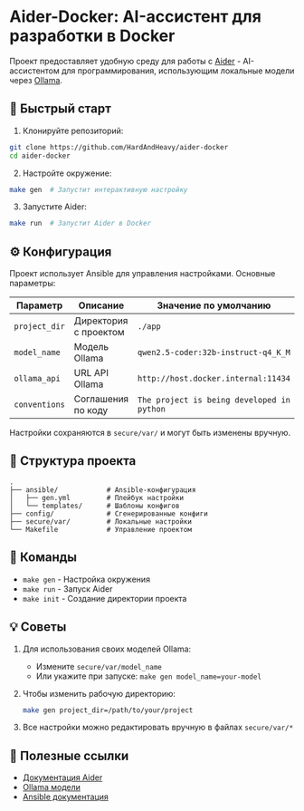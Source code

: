 # Aider-Docker: AI-ассистент для разработки в Docker

Проект предоставляет удобную среду для работы с [Aider](https://github.com/Aider-AI/aider) - AI-ассистентом для программирования, использующим локальные модели через [Ollama](https://github.com/ollama/ollama).

## 🚀 Быстрый старт

1. Клонируйте репозиторий:
```bash
git clone https://github.com/HardAndHeavy/aider-docker
cd aider-docker
```

2. Настройте окружение:
```bash
make gen  # Запустит интерактивную настройку
```

3. Запустите Aider:
```bash
make run  # Запустит Aider в Docker
```

## ⚙️ Конфигурация

Проект использует Ansible для управления настройками. Основные параметры:

| Параметр       | Описание                          | Значение по умолчанию                     |
|----------------|-----------------------------------|-------------------------------------------|
| `project_dir`  | Директория с проектом            | `./app`                                   |
| `model_name`   | Модель Ollama                    | `qwen2.5-coder:32b-instruct-q4_K_M`       |
| `ollama_api`   | URL API Ollama                   | `http://host.docker.internal:11434`       |
| `conventions`  | Соглашения по коду               | `The project is being developed in python`|

Настройки сохраняются в `secure/var/` и могут быть изменены вручную.

## 📂 Структура проекта

```
.
├── ansible/            # Ansible-конфигурация
│   ├── gen.yml         # Плейбук настройки
│   └── templates/      # Шаблоны конфигов
├── config/             # Сгенерированные конфиги
├── secure/var/         # Локальные настройки
└── Makefile            # Управление проектом
```

## 🔧 Команды

- `make gen` - Настройка окружения
- `make run` - Запуск Aider
- `make init` - Создание директории проекта

## 💡 Советы

1. Для использования своих моделей Ollama:
   - Измените `secure/var/model_name`
   - Или укажите при запуске: `make gen model_name=your-model`

2. Чтобы изменить рабочую директорию:
   ```bash
   make gen project_dir=/path/to/your/project
   ```

3. Все настройки можно редактировать вручную в файлах `secure/var/*`

## 🔗 Полезные ссылки

- [Документация Aider](https://aider.chat/)
- [Ollama модели](https://ollama.ai/library)
- [Ansible документация](https://docs.ansible.com/)
